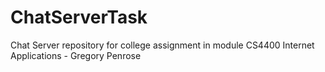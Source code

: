 # ChatServerTask
Chat Server repository for college assignment in module CS4400 Internet Applications - Gregory Penrose
